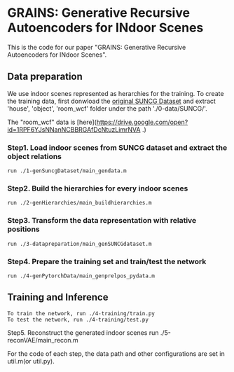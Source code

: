 # GRAINS: Generative Recursive Autoencoders for INdoor Scenes

This is the code for our paper "GRAINS: Generative Recursive Autoencoders for INdoor Scenes".

## Data preparation
We use indoor scenes represented as herarchies for the training. To create the training data, first donwload the [original SUNCG Dataset](http://suncg.cs.princeton.edu/) and extract 'house', 'object', 'room_wcf' folder under the path './0-data/SUNCG/'.

The "room_wcf" data is [here](https://drive.google.com/open?id=1RPF6YJsNNanNCBBRGAfDcNtuzLimrNVA .)

### Step1. Load indoor scenes from SUNCG dataset and extract the object relations
	run ./1-genSuncgDataset/main_gendata.m


### Step2. Build the hierarchies for every indoor scenes
	run ./2-genHierarchies/main_buildhierarchies.m

### Step3. Transform the data representation with relative positions
	run ./3-datapreparation/main_genSUNCGdataset.m

### Step4. Prepare the training set and train/test the network
	run ./4-genPytorchData/main_genprelpos_pydata.m

## Training and Inference
	To train the network, run ./4-training/train.py
	To test the network, run ./4-training/test.py

Step5. Reconstruct the generated indoor scenes
	run ./5-reconVAE/main_recon.m

For the code of each step, the data path and other configurations are set in util.m(or util.py).
